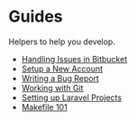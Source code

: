 Guides
======

Helpers to help you develop.

- [Handling Issues in Bitbucket](handling-issues.md)
- [Setup a New Account](setup-a-new-account.md)
- [Writing a Bug Report](bug-report.md)
- [Working with Git](git.md)
- [Setting up Laravel Projects](laravel-setup.md)
- [Makefile 101](makefile.md)
